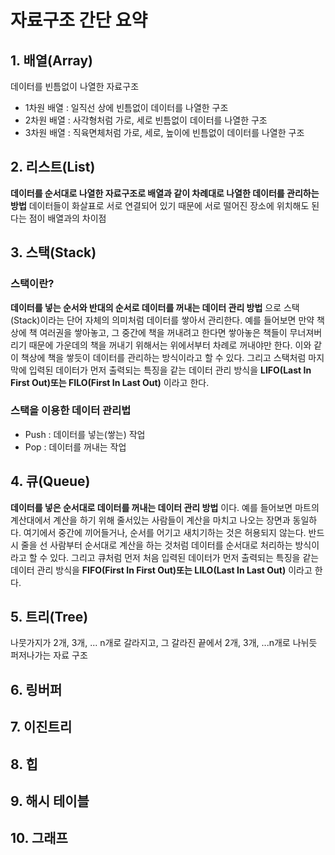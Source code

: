 # 자료구조 간단 요약


## 1. 배열(Array)
데이터를 빈틈없이 나열한 자료구조
- 1차원 배열 : 일직선 상에 빈틈없이 데이터를 나열한 구조
- 2차원 배열 : 사각형처럼 가로, 세로 빈틈없이 데이터를 나열한 구조
- 3차원 배열 : 직육면체처럼 가로, 세로, 높이에 빈틈없이 데이터를 나열한 구조

## 2. 리스트(List)
**데이터를 순서대로 나열한 자료구조로 배열과 같이 차례대로 나열한 데이터를 관리하는 방법**
데이터들이 화살표로 서로 연결되어 있기 때문에 서로 떨어진 장소에 위치해도 된다는 점이 배열과의 차이점

## 3. 스택(Stack)

### 스택이란?
**데이터를 넣는 순서와 반대의 순서로 데이터를 꺼내는 데이터 관리 방법** 으로 스택(Stack)이라는 단어 자체의 의미처럼 데이터를 쌓아서 관리한다.
예를 들어보면 만약 책상에 책 여러권을 쌓아놓고, 그 중간에 책을 꺼내려고 한다면 쌓아놓은 책들이 무너져버리기 때문에 가운데의 책을 꺼내기 위해서는 위에서부터 차례로 꺼내야만 한다. 이와 같이 책상에 책을 쌓듯이 데이터를 관리하는 방식이라고 할 수 있다.
그리고 스택처럼 마지막에 입력된 데이터가 먼저 출력되는 특징을 같는 데이터 관리 방식을 **LIFO(Last In First Out)또는 FILO(First In Last Out)** 이라고 한다.

### 스택을 이용한 데이터 관리법
- Push : 데이터를 넣는(쌓는) 작업
- Pop : 데이터를 꺼내는 작업


## 4. 큐(Queue)
**데이터를 넣은 순서대로 데이터를 꺼내는 데이터 관리 방법** 이다.
예를 들어보면 마트의 계산대에서 계산을 하기 위해 줄서있는 사람들이 계산을 마치고 나오는 장면과 동일하다. 여기에서 중간에 끼어들거나, 순서를 어기고 새치기하는 것은 허용되지 않는다. 반드시 줄을 선 사람부터 순서대로 계산을 하는 것처럼 데이터를 순서대로 처리하는 방식이라고 할 수 있다.
그리고 큐처럼 먼저 처음 입력된 데이터가 먼저 출력되는 특징을 같는 데이터 관리 방식을 **FIFO(First In First Out)또는 LILO(Last In Last Out)** 이라고 한다.

## 5. 트리(Tree)
나뭇가지가 2개, 3개, ... n개로 갈라지고, 그 갈라진 끝에서 2개, 3개, ...n개로 나뉘듯 퍼저나가는 자료 구조

## 6. 링버퍼

## 7. 이진트리

## 8. 힙

## 9. 해시 테이블

## 10. 그래프

